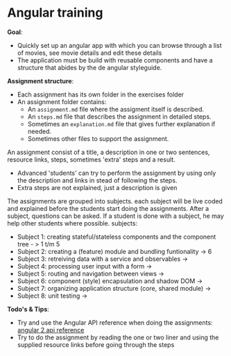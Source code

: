 Angular training
================================================================

**Goal**:
- Quickly set up an angular app with which you can browse through a list of movies, see movie details and edit these details
- The application must be build with reusable components and have a structure that abides by the de angular styleguide.

**Assignment structure**:
- Each assignment has its own folder in the exercises folder
- An assignment folder contains:
  - An `assignment.md` file where the assigment itself is described.
  - An `steps.md` file that describes the assignment in detailed steps.
  - Sometimes an `explanation.md` file that gives further explanation if needed.
  - Sometimes other files to support the assignment.

An assignment consist of a title, a description in one or two sentences, resource links, steps, sometimes 'extra' steps and a result.
- Advanced 'students' can try to perform the assignment by using only the description and links in stead of following the steps.
- Extra steps are not explained, just a description is given

The assignments are grouped into subjects. each subject will be live coded and explained before the students start doing the assignments.
After a subject, questions can be asked. If a student is done with a subject, he may help other students where possible. subjects:

- Subject 1: creating stateful/stateless components and the component tree - > 1 t/m 5
- Subject 2: creating a (feature) module and bundling funtionality -> 6
- Subject 3: retreiving data with a service and observables -> 
- Subject 4: processing user input with a form ->
- Subject 5: routing and navigation between views -> 
- Subject 6: component (style) encapsulation and shadow DOM ->
- Subject 7: organizing application structure (core, shared module) ->
- Subject 8: unit testing ->

**Todo's & Tips**:
- Try and use the Angular API reference when doing the assignments: [angular 2 api reference](https://angular.io/docs/ts/latest/api/)
- Try to do the assignment by reading the one or two liner and using the supplied resource links before going through the steps





